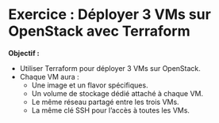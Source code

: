# Exercice : Déployer 3 VMs sur OpenStack avec Terraform

**Objectif :**

- Utiliser Terraform pour déployer 3 VMs sur OpenStack.
- Chaque VM aura :
    - Une image et un flavor spécifiques.
    - Un volume de stockage dédié attaché à chaque VM.
	- Le même réseau partagé entre les trois VMs.
	- La même clé SSH pour l’accès à toutes les VMs.